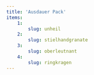 ```yaml
---
title: 'Ausdauer Pack'
items:
    1:
        slug: unheil
    2:
        slug: stielhandgranate
    3:
        slug: oberleutnant
    4:
        slug: ringkragen
---
```

